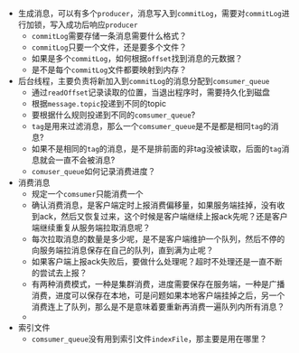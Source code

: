 - 生成消息，可以有多个`producer`，消息写入到`commitLog`，需要对`commitLog`进行加锁，写入成功后响应`producer`
  - `commitLog`需要存储一条消息需要什么格式？
  - `commitLog`只要一个文件，还是要多个文件？
  - 如果是多个`commitLog`，如何根据`offset`找到消息的元数据？
  - 是不是每个`commitLog`文件都要映射到内存？
- 后台线程，主要负责将新加入到`commitLog`的消息分配到`comsumer_queue`
  - 通过`readOffset`记录读取的位置，当退出程序时，需要持久化到磁盘
  - 根据`message.topic`投递到不同的topic
  - 要根据什么规则投递到不同的`comsumer_queue`?
  - `tag`是用来过滤消息，那么一个`comsumer_queue`是不是都是相同`tag`的消息?
  - 如果不是相同的`tag`的消息，是不是排前面的非tag没被读取，后面的`tag`消息就会一直不会被消息?
  - `comuser_queue`如何记录消费进度？  
- 消费消息
  - 规定一个`comsumer`只能消费一个 
  - 确认消费消息，是客户端定时上报消费偏移量，如果服务端挂掉，没有收到ack，然后又恢复过来，这个时候是客户端继续上报ack先呢？还是客户端继续重复从服务端拉取消息呢？
  - 每次拉取消息的数量是多少呢，是不是客户端维护一个队列，然后不停的向服务端拉消息保存在自己的队列，直到满为止呢？
  - 如果客户端上报ack失败后，要做什么处理呢？超时不处理还是一直不断的尝试去上报？
  - 有两种消费模式，一种是集群消费，进度需要保存在服务端，一种是广播消费，进度可以保存在本地，可是问题如果本地客户端挂掉之后，另一个消费连上了队列，那么是不是意味着要重新再消费一遍队列内所有消息？
  - 
- 索引文件
  - `comsumer_queue`没有用到索引文件`indexFile`，那主要是用在哪里？

